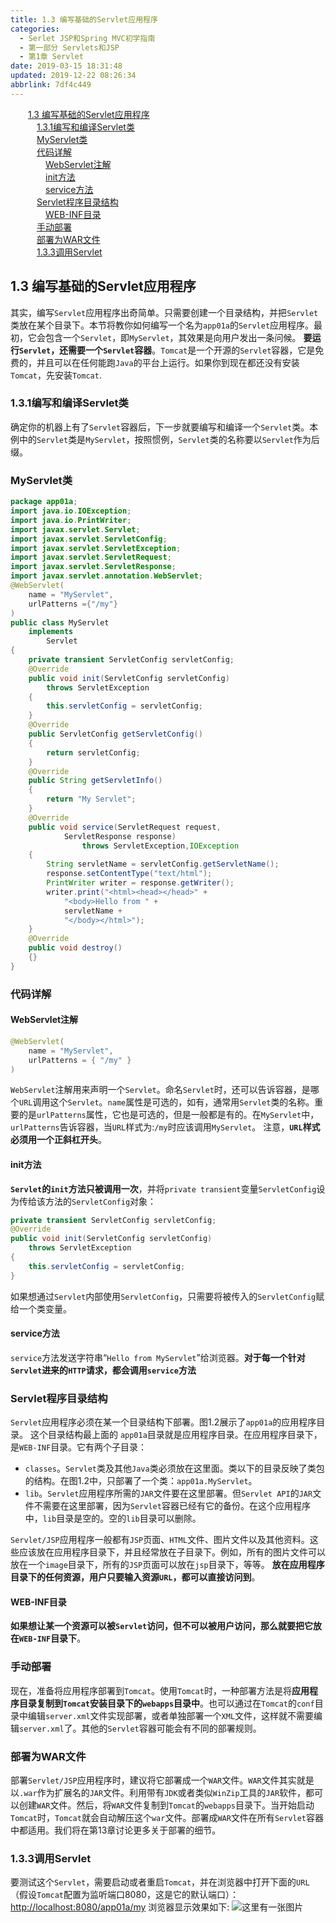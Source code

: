 ```yaml
---
title: 1.3 编写基础的Servlet应用程序
categories: 
  - Serlet JSP和Spring MVC初学指南
  - 第一部分 Servlets和JSP
  - 第1章 Servlet
date: 2019-03-15 18:31:48
updated: 2019-12-22 08:26:34
abbrlink: 7df4c449
---
```

<div id='my_toc'><a href="/JavaReadingNotes/7df4c449/#1-3-编写基础的Servlet应用程序" class="header_2">1.3 编写基础的Servlet应用程序</a><br><a href="/JavaReadingNotes/7df4c449/#1-3-1编写和编译Servlet类" class="header_3">1.3.1编写和编译Servlet类</a><br><a href="/JavaReadingNotes/7df4c449/#MyServlet类" class="header_3">MyServlet类</a><br><a href="/JavaReadingNotes/7df4c449/#代码详解" class="header_3">代码详解</a><br><a href="/JavaReadingNotes/7df4c449/#WebServlet注解" class="header_4">WebServlet注解</a><br><a href="/JavaReadingNotes/7df4c449/#init方法" class="header_4">init方法</a><br><a href="/JavaReadingNotes/7df4c449/#service方法" class="header_4">service方法</a><br><a href="/JavaReadingNotes/7df4c449/#Servlet程序目录结构" class="header_3">Servlet程序目录结构</a><br><a href="/JavaReadingNotes/7df4c449/#WEB-INF目录" class="header_4">WEB-INF目录</a><br><a href="/JavaReadingNotes/7df4c449/#手动部署" class="header_3">手动部署</a><br><a href="/JavaReadingNotes/7df4c449/#部署为WAR文件" class="header_3">部署为WAR文件</a><br><a href="/JavaReadingNotes/7df4c449/#1-3-3调用Servlet" class="header_3">1.3.3调用Servlet</a><br></div>
<style>.header_1{margin-left: 1em;}.header_2{margin-left: 2em;}.header_3{margin-left: 3em;}.header_4{margin-left: 4em;}.header_5{margin-left: 5em;}.header_6{margin-left: 6em;}</style>
<!--more-->
<script>if (navigator.platform.search('arm')==-1){document.getElementById('my_toc').style.display = 'none';}var e,p = document.getElementsByTagName('p');while (p.length>0) {e = p[0];e.parentElement.removeChild(e);}</script>

<!--end-->
<!--SSTStart-->
## 1.3 编写基础的Servlet应用程序 ##
其实，编写`Servlet`应用程序出奇简单。只需要创建一个目录结构，并把`Servlet`类放在某个目录下。本节将教你如何编写一个名为`app01a`的`Servlet`应用程序。最初，它会包含一个`Servlet`，即`MyServlet`，其效果是向用户发出一条问候。 **要运行`Servlet`，还需要一个`Servlet`容器**。`Tomcat`是一个开源的`Servlet`容器，它是免费的，并且可以在任何能跑`Java`的平台上运行。如果你到现在都还没有安装 `Tomcat`，先安装`Tomcat`.
### 1.3.1编写和编译Servlet类 ###
确定你的机器上有了`Servlet`容器后，下一步就要编写和编译一个`Servlet`类。本例中的`Servlet`类是`MyServlet`，按照惯例，`Servlet`类的名称要以`Servlet`作为后缀。
### MyServlet类 ###
```java
package app01a;
import java.io.IOException;
import java.io.PrintWriter;
import javax.servlet.Servlet;
import javax.servlet.ServletConfig;
import javax.servlet.ServletException;
import javax.servlet.ServletRequest;
import javax.servlet.ServletResponse;
import javax.servlet.annotation.WebServlet;
@WebServlet(
    name = "MyServlet",
    urlPatterns ={"/my"}
)
public class MyServlet
    implements
        Servlet
{
    private transient ServletConfig servletConfig;
    @Override
    public void init(ServletConfig servletConfig) 
        throws ServletException
    {
        this.servletConfig = servletConfig;
    }
    @Override
    public ServletConfig getServletConfig()
    {
        return servletConfig;
    }
    @Override
    public String getServletInfo()
    {
        return "My Servlet";
    }
    @Override
    public void service(ServletRequest request,
            ServletResponse response)
                throws ServletException,IOException
    {
        String servletName = servletConfig.getServletName();
        response.setContentType("text/html");
        PrintWriter writer = response.getWriter();
        writer.print("<html><head></head>" +
            "<body>Hello from " + 
            servletName + 
            "</body></html>");
    }
    @Override
    public void destroy()
    {}
}
```
### 代码详解 ###
#### WebServlet注解 ####
```java
@WebServlet(
    name = "MyServlet",
    urlPatterns = { "/my" }
)
```
`WebServlet`注解用来声明一个`Servlet`。命名`Servlet`时，还可以告诉容器，是哪个`URL`调用这个`Servlet`。`name`属性是可选的，如有，通常用`Servlet`类的名称。重要的是`urlPatterns`属性，它也是可选的，但是一般都是有的。在`MyServlet`中，`urlPatterns`告诉容器，当`URL`样式为:`/my`时应该调用`MyServlet`。
注意，**`URL`样式必须用一个正斜杠开头**。

#### init方法 ####
**`Servlet`的`init`方法只被调用一次**，并将`private transient`变量`ServletConfig`设为传给该方法的`ServletConfig`对象：
```java
private transient ServletConfig servletConfig;
@Override
public void init(ServletConfig servletConfig) 
    throws ServletException
{
    this.servletConfig = servletConfig;
}
```
如果想通过`Servlet`内部使用`ServletConfig`，只需要将被传入的`ServletConfig`赋给一个类变量。
#### service方法 ####
`service`方法发送字符串“`Hello from MyServlet`”给浏览器。**对于每一个针对`Servlet`进来的`HTTP`请求，都会调用`service`方法**
### Servlet程序目录结构 ###
`Servlet`应用程序必须在某一个目录结构下部署。图1.2展示了`app01a`的应用程序目录。
这个目录结构最上面的 `app01a`目录就是应用程序目录。在应用程序目录下，是`WEB-INF`目录。它有两个子目录：
- `classes`。`Servlet`类及其他`Java`类必须放在这里面。类以下的目录反映了类包的结构。在图1.2中，只部署了一个类：`app01a.MyServlet`。
- `lib`。`Servlet`应用程序所需的`JAR`文件要在这里部署。但`Servlet API`的`JAR`文件不需要在这里部署，因为`Servlet`容器已经有它的备份。在这个应用程序中，`lib`目录是空的。空的`lib`目录可以删除。

`Servlet/JSP`应用程序一般都有`JSP`页面、`HTML`文件、图片文件以及其他资料。这些应该放在应用程序目录下，并且经常放在子目录下。例如，所有的图片文件可以放在一个`image`目录下，所有的`JSP`页面可以放在`jsp`目录下，等等。
**放在应用程序目录下的任何资源，用户只要输入资源`URL`，都可以直接访问到**。
#### WEB-INF目录 ####
**如果想让某一个资源可以被`Servlet`访问，但不可以被用户访问，那么就要把它放在`WEB-INF`目录下**。

### 手动部署 ###
现在，准备将应用程序部署到`Tomcat`。使用`Tomcat`时，一种部署方法是将**应用程序目录复制到`Tomcat`安装目录下的`webapps`目录中**。也可以通过在`Tomcat`的`conf`目录中编辑`server.xml`文件实现部署，或者单独部署一个`XML`文件，这样就不需要编辑`server.xml`了。其他的`Servlet`容器可能会有不同的部署规则。

### 部署为WAR文件 ###
部署`Servlet/JSP`应用程序时，建议将它部署成一个`WAR`文件。`WAR`文件其实就是以`.war`作为扩展名的`JAR`文件。利用带有`JDK`或者类似`WinZip`工具的`JAR`软件，都可以创建`WAR`文件。然后，将`WAR`文件复制到`Tomcat`的`webapps`目录下。当开始启动`Tomcat`时，`Tomcat`就会自动解压这个`war`文件。部署成`WAR`文件在所有`Servlet`容器中都适用。我们将在第13章讨论更多关于部署的细节。
### 1.3.3调用Servlet ###
要测试这个`Servlet`，需要启动或者重启`Tomcat`，并在浏览器中打开下面的`URL`（假设`Tomcat`配置为监听端口8080，这是它的默认端口）：
[http://localhost:8080/app01a/my](http://localhost:8080/app01a/my)
浏览器显示效果如下:
![这里有一张图片](https://image-1257720033.cos.ap-shanghai.myqcloud.com/blog/readbooknote/ServlerJSPAndSpring%20MVCChuXueZhiNan/Chapter1/5.png)

<!--SSTStop-->

